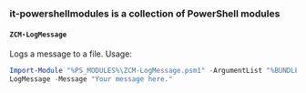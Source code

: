 ### it-powershellmodules is a collection of PowerShell modules

#### `ZCM-LogMessage`

Logs a message to a file.  Usage:

```powershell
Import-Module "%PS_MODULES%\ZCM-LogMessage.psm1" -ArgumentList "%BUNDLE_LOG_WIN%"
LogMessage -Message "Your message here."
```
